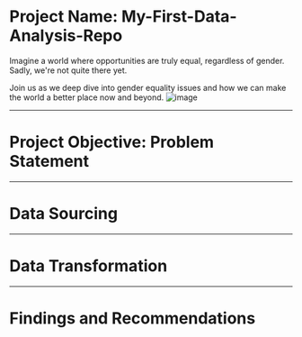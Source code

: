 # Project Name: My-First-Data-Analysis-Repo
Imagine a world where opportunities are truly equal, regardless of gender. Sadly, we're not quite there yet.

Join us as we deep dive into gender equality issues and how we can make the world a better place now and beyond. 
![image](https://github.com/Dkingsdoter/My-First-Data-Analysis-Repo/assets/154678482/97d33a67-90f3-41c3-b920-3b6a3efec2dc)

----
# Project Objective: Problem Statement



----
# Data Sourcing



----
# Data Transformation



----
# Findings and Recommendations
